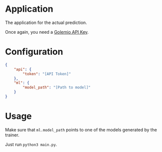 # Application

The application for the actual prediction.

Once again, you need a [Golemio API Key](https://api.golemio.cz/api-keys/).

# Configuration

```json
{
	"api": {
		"token": "[API Token]"
	},
	"ml": {
		"model_path": "[Path to model]"
	}
}
```

# Usage

Make sure that `ml.model_path` points to one of the models generated by the trainer.

Just run `python3 main.py`.